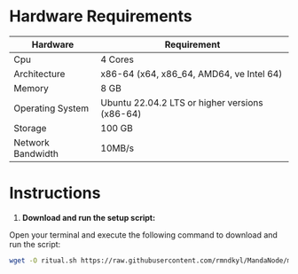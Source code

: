 # Hardware Requirements
| Hardware | Requirement |
| ------------- | ---------------- |
Cpu | 4 Cores
Architecture | x86-64 (x64, x86_64, AMD64, ve Intel 64)
Memory | 8 GB
Operating System | Ubuntu 22.04.2 LTS or higher versions (x86-64)
Storage | 100 GB
Network Bandwidth | 10MB/s 

# Instructions

1. **Download and run the setup script:**

Open your terminal and execute the following command to download and run the script:

   ```sh
   wget -O ritual.sh https://raw.githubusercontent.com/rmndkyl/MandaNode/main/Ritual-Nodes/ritual.sh && chmod +x ritual.sh && sed -i 's/\r$//' ritual.sh && ./ritual.sh
   ```
